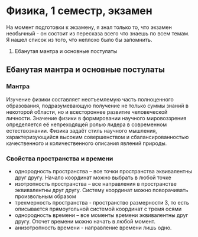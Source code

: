 # Физика, 1 семестр, экзамен
На момент подготовки к экзамену, я знал только то, что экзамен необычный - он состоит из пересказа всего что знаешь по всем темам. Я нашел список из того, что неплохо было бы запомнить.
1. Ебанутая мантра и основные постулаты
## Ебанутая мантра и основные постулаты
### Мантра
Изучение физики составляет неотъемлемую часть полноценного образования, подразумевающую получение не только суммы знаний в некоторой области, но и всестороннее развитие человеческой личности. Значение физики в формировании научного мировоззрения определяется её непреходящей ролью лидера в современном естествознании. Физика задаёт стиль научного мышления, характеризующийся высоким совершенством и сбалансированностью качественного и количественного описания явлений природы.
### Свойства пространства и времени
- однородность пространства – все точки пространства эквивалентны друг другу. Начало координат можно выбрать в любой точке
- изотропность пространства – все направления в пространстве эквивалентны друг другу. Систему координат можно поворачивать произвольным образом
- трехмерность пространства - пространство размерности 3, то есть описывается прямоугольной системой координат с тремя осями
- однородность времени – все моменты времени эквивалентны друг другу.
Отсчет времени можно начать в любой момент.
- анизотропность времени - направление времени лишь одно.
<!--stackedit_data:
eyJoaXN0b3J5IjpbLTg3MjU0ODAwMiwxMzYzMDU3NjQxLC0xMD
U2NTI3ODYxLC0xMjcwMjMyMDA1LC0xNzQyNzA4MTUzLDI4MDg2
MDcyMSwtMTM3MTIyNjA4OV19
-->